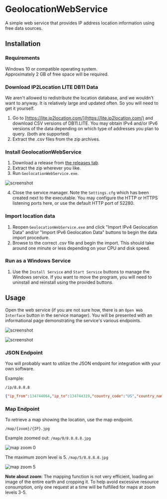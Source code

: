 # GeolocationWebService
A simple web service that provides IP address location information using free data sources.

## Installation

### Requirements

Windows 10 or compatible operating system.  
Approximately 2 GB of free space will be required.

### Download IP2Location LITE DB11 Data

We aren't allowed to redistribute the location database, and we wouldn't want to anyway.  It is relatively large and updated often.  So you will need to get it yourself.

1. Go to [https://lite.ip2location.com/](https://lite.ip2location.com/) and download CSV versions of DB11.LITE.  You may obtain IPv4 and/or IPv6 versions of the data depending on which type of addresses you plan to query.  (both are supported)  
2. Extract the .csv files from the zip archives.

### Install GeolocationWebService

1. Download a release from [the releases tab](https://github.com/bp2008/GeolocationWebService/releases).  
2. Extract the zip wherever you like.  
3. Run `GeolocationWebService.exe`.

![screenshot](https://i.imgur.com/fLNGMWG.png)

4. Close the service manager. Note the `Settings.cfg` which has been created next to the executable.  You may configure the HTTP or HTTPS listening ports here, or use the default HTTP port of 52280.

### Import location data

1. Reopen `GeolocationWebService.exe` and click "Import IPv4 Geolocation Data" and/or "Import IPv6 Geolocation Data" buttons to begin the data import procedure.  
2. Browse to the correct .csv file and begin the import.  This should take around one minute or less depending on your CPU and disk speed.

### Run as a Windows Service

1. Use the `Install Service` and `Start Service` buttons to manage the Windows service.  If you want to move the program, you will need to uninstall and reinstall using the provided buttons.

## Usage

Open the web service (if you are not sure how, there is an `Open Web Interface` button in the service manager).  You will be presented with an informational page demonstrating the service's various endpoints.

![screenshot](https://i.imgur.com/yriVhbfm.png)

![screenshot](https://i.imgur.com/EgHiQGgm.png)

### JSON Endpoint

You will probably want to utilize the JSON endpoint for integration with your own software.

Example:  
```
/ip/8.8.8.8
```
``` json
{"ip_from":134744064,"ip_to":134744319,"country_code":"US","country_name":"United States of America","region_name":"California","city_name":"Mountain View","latitude":37.405992,"longitude":-122.078515,"zip_code":"94043","time_zone":"-08:00"}
```

### Map Endpoint

To retrieve a map showing the location, use the map endpoint.

`/map/{zoom}/{IP}.jpg`

Example zoomed out: `/map/0/8.8.8.8.jpg`

![map zoom 0](https://i.imgur.com/Jh3Q5U0.jpg)

The maximum zoom level is 5. `/map/5/8.8.8.8.jpg`

![map zoom 5](https://i.imgur.com/S9Y23yh.jpg)

**Note about zoom**: The mapping function is not very efficient, loading an image of the entire earth and cropping it.  To help avoid excessive resource consumption, only one request at a time will be fulfilled for maps at zoom levels 3-5.

